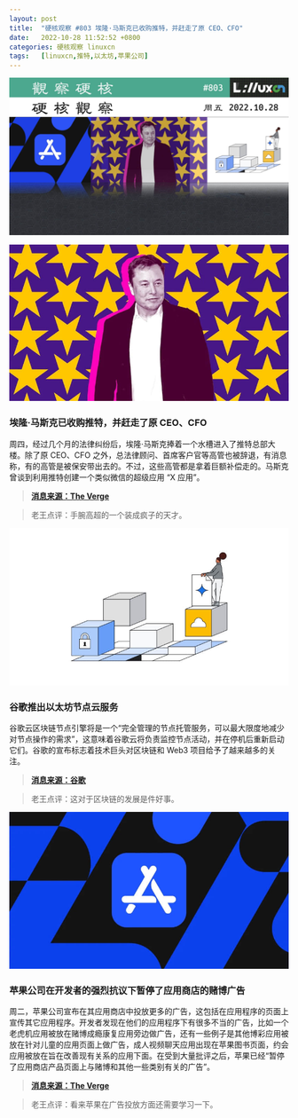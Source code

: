 ```yaml
---
layout: post
title:	"硬核观察 #803 埃隆·马斯克已收购推特，并赶走了原 CEO、CFO"
date:	2022-10-28 11:52:52 +0800 
categories:	硬核观察 linuxcn 
tags:	[linuxcn,推特,以太坊,苹果公司]
---
```



![](/Asserts/Images/album/202210/28/115203k69syynoi9lmn9no.jpg)


![](/Asserts/Images/album/202210/28/115210oanlqqkblpko3alj.jpg)


### 埃隆·马斯克已收购推特，并赶走了原 CEO、CFO


周四，经过几个月的法律纠纷后，埃隆·马斯克捧着一个水槽进入了推特总部大楼。除了原 CEO、CFO 之外，总法律顾问、首席客户官等高管也被辞退，有消息称，有的高管是被保安带出去的。不过，这些高管都是拿着巨额补偿走的。马斯克曾谈到利用推特创建一个类似微信的超级应用 “X 应用”。



> 
> **[消息来源：The Verge](https://www.theverge.com/2022/10/27/23184519/elon-musk-twitter-acquisition-deal-complete-agreement)**
> 
> 
> 



> 
> 老王点评：手腕高超的一个装成疯子的天才。
> 
> 
> 


![](/Asserts/Images/album/202210/28/115219gqccb5j1dbpd5hbp.jpg)


### 谷歌推出以太坊节点云服务


谷歌云区块链节点引擎将是一个“完全管理的节点托管服务，可以最大限度地减少对节点操作的需求”，这意味着谷歌云将负责监控节点活动，并在停机后重新启动它们。谷歌的宣布标志着技术巨头对区块链和 Web3 项目给予了越来越多的关注。



> 
> **[消息来源：谷歌](https://cloud.google.com/blog/products/infrastructure-modernization/introducing-blockchain-node-engine)**
> 
> 
> 



> 
> 老王点评：这对于区块链的发展是件好事。
> 
> 
> 


![](/Asserts/Images/album/202210/28/115233w9ou45t9d1tubuh5.jpg)


### 苹果公司在开发者的强烈抗议下暂停了应用商店的赌博广告


周二，苹果公司宣布在其应用商店中投放更多的广告，这包括在应用程序的页面上宣传其它应用程序。开发者发现在他们的应用程序下有很多不当的广告，比如一个老虎机应用被放在赌博成瘾康复应用旁边做广告，还有一些例子是其他博彩应用被放在针对儿童的应用页面上做广告，成人视频聊天应用出现在苹果图书页面，约会应用被放在旨在改善现有关系的应用下面。在受到大量批评之后，苹果已经“暂停了应用商店产品页面上与赌博和其他一些类别有关的广告”。



> 
> **[消息来源：The Verge](https://www.theverge.com/2022/10/26/23425637/apple-pauses-gambling-ads-developer-outcry)**
> 
> 
> 



> 
> 老王点评：看来苹果在广告投放方面还需要学习一下。
> 
> 
>
